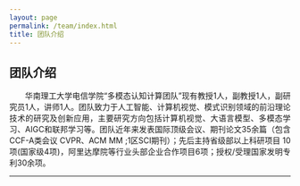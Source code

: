 ```yaml
---
layout: page
permalink: /team/index.html
title: 团队介绍
---
```


## 团队介绍

<p style="text-align:justify">&emsp;&emsp;华南理工大学电信学院“多模态认知计算团队”现有教授1人，副教授1人，副研究员1人，讲师1人。团队致力于人工智能、计算机视觉、模式识别领域的前沿理论技术的研究及创新应用，主要研究方向包括计算机视觉、大语言模型、多模态学习、AIGC和联邦学习等。团队近年来发表国际顶级会议、期刊论文35余篇（包含CCF-A类会议 CVPR、ACM MM ;1区SCI期刊）；先后主持省级部以上科研项目 10 项(国家级4项)，阿里达摩院等行业头部企业合作项目6项；授权/受理国家发明专利30余项。</p>

---
